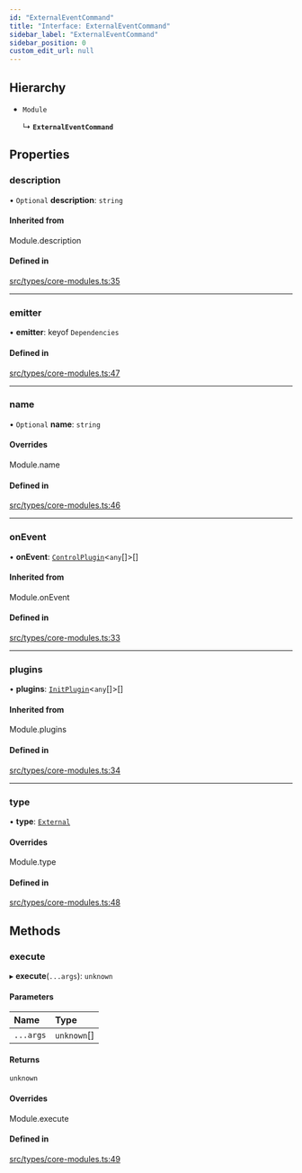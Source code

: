 ```yaml
---
id: "ExternalEventCommand"
title: "Interface: ExternalEventCommand"
sidebar_label: "ExternalEventCommand"
sidebar_position: 0
custom_edit_url: null
---
```


## Hierarchy

- `Module`

  ↳ **`ExternalEventCommand`**

## Properties

### description

• `Optional` **description**: `string`

#### Inherited from

Module.description

#### Defined in

[src/types/core-modules.ts:35](https://github.com/sern-handler/handler/blob/e1059f9/src/types/core-modules.ts#L35)

___

### emitter

• **emitter**: keyof `Dependencies`

#### Defined in

[src/types/core-modules.ts:47](https://github.com/sern-handler/handler/blob/e1059f9/src/types/core-modules.ts#L47)

___

### name

• `Optional` **name**: `string`

#### Overrides

Module.name

#### Defined in

[src/types/core-modules.ts:46](https://github.com/sern-handler/handler/blob/e1059f9/src/types/core-modules.ts#L46)

___

### onEvent

• **onEvent**: [`ControlPlugin`](ControlPlugin.md)<`any`[]\>[]

#### Inherited from

Module.onEvent

#### Defined in

[src/types/core-modules.ts:33](https://github.com/sern-handler/handler/blob/e1059f9/src/types/core-modules.ts#L33)

___

### plugins

• **plugins**: [`InitPlugin`](InitPlugin.md)<`any`[]\>[]

#### Inherited from

Module.plugins

#### Defined in

[src/types/core-modules.ts:34](https://github.com/sern-handler/handler/blob/e1059f9/src/types/core-modules.ts#L34)

___

### type

• **type**: [`External`](../enums/EventType.md#external)

#### Overrides

Module.type

#### Defined in

[src/types/core-modules.ts:48](https://github.com/sern-handler/handler/blob/e1059f9/src/types/core-modules.ts#L48)

## Methods

### execute

▸ **execute**(`...args`): `unknown`

#### Parameters

| Name | Type |
| :------ | :------ |
| `...args` | `unknown`[] |

#### Returns

`unknown`

#### Overrides

Module.execute

#### Defined in

[src/types/core-modules.ts:49](https://github.com/sern-handler/handler/blob/e1059f9/src/types/core-modules.ts#L49)
